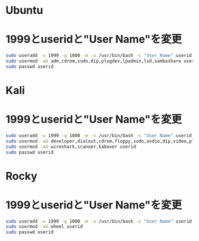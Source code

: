 # Ubuntu
# 1999とuseridと"User Name"を変更
``` user_add.sh
sudo useradd -u 1999 -g 1000 -m -s /usr/bin/bash -c "User Name" userid
sudo usermod -aG adm,cdrom,sudo,dip,plugdev,lpadmin,lxd,sambashare userid
sudo passwd userid
```


# Kali
# 1999とuseridと"User Name"を変更
``` user_add.sh
sudo useradd -u 1999 -g 1000 -m -s /usr/bin/bash -c "User Name" userid
sudo usermod -aG developer,dialout,cdrom,floppy,sudo,avdio,dip,video,plugdev,netdev,bluetooth userid
sudo usermod -aG wireshark,scanner,kaboxer userid
sudo passwd userid
```


# Rocky
# 1999とuseridと"User Name"を変更
``` user_add.sh
sudo useradd -u 1999 -g 1000 -m -s /usr/bin/bash -c "User Name" userid
sudo usermod -aG wheel userid
sudo passwd userid
```

